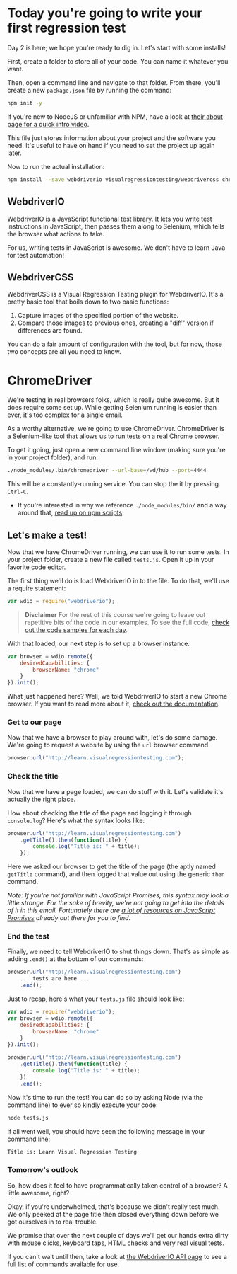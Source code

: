 # Today you're going to write your first regression test

Day 2 is here; we hope you're ready to dig in. Let's start with some installs!

First, create a folder to store all of your code. You can name it whatever you want.

Then, open a command line and navigate to that folder. From there, you'll create a new `package.json` file by running the command:

```sh
npm init -y
```

If you're new to NodeJS or unfamiliar with NPM, have a look at [their about page for a quick intro video](https://docs.npmjs.com/getting-started/what-is-npm).

This file just stores information about your project and the software you need. It's useful to have on hand if you need to set the project up again later.

Now to run the actual installation:

```sh
npm install --save webdriverio visualregressiontesting/webdrivercss chromedriver
```

## WebdriverIO 

WebdriverIO is a JavaScript functional test library. It lets you write test instructions in JavaScript, then passes them along to Selenium, which tells the browser what actions to take.

For us, writing tests in JavaScript is awesome. We don't have to learn Java for test automation! 

## WebdriverCSS

WebdriverCSS is a Visual Regression Testing plugin for WebdriverIO. It's a pretty basic tool that boils down to two basic functions:

1. Capture images of the specified portion of the website.
2. Compare those images to previous ones, creating a "diff" version if differences are found.

You can do a fair amount of configuration with the tool, but for now, those two concepts are all you need to know.

# ChromeDriver

We're testing in real browsers folks, which is really quite awesome. But it does require some set up. While getting Selenium running is easier than ever, it's too complex for a single email.

As a worthy alternative, we're going to use ChromeDriver. ChromeDriver is a Selenium-like tool that allows us to run tests on a real Chrome browser.

To get it going, just open a new command line window (making sure you're in your project folder), and run:

```sh
./node_modules/.bin/chromedriver --url-base=/wd/hub --port=4444
```

This will be a constantly-running service. You can stop the it by pressing `Ctrl-C`.

* If you're interested in why we reference `./node_modules/bin/` and a way around that, [read up on npm scripts](http://firstdoit.com/npm-scripts/).

## Let's make a test!

Now that we have ChromeDriver running, we can use it to run some tests. In your project folder, create a new file called `tests.js`. Open it up in your favorite code editor.

The first thing we'll do is load WebdriverIO in to the file. To do that, we'll use a require statement:

```js
var wdio = require("webdriverio");
```

> **Disclaimer** For the rest of this course we're going to leave out repetitive bits of the code in our examples. To see the full code, [check out the code samples for each day](http://learn.visualregressiontesting.com/code-samples.zip).

With that loaded, our next step is to set up a browser instance.

```js
var browser = wdio.remote({
	desiredCapabilities: {
		browserName: "chrome"
	}
}).init();
```

What just happened here? Well, we told WebdriverIO to start a new Chrome browser. If you want to read more about it, [check out the documentation](http://webdriver.io/guide/getstarted/configuration.html).

### Get to our page

Now that we have a browser to play around with, let's do some damage. We're going to request a website by using the `url` browser command.

```js
browser.url("http://learn.visualregressiontesting.com");
```

### Check the title

Now that we have a page loaded, we can do stuff with it. Let's validate it's actually the right place.

How about checking the title of the page and logging it through `console.log`? Here's what the syntax looks like:

```js
browser.url("http://learn.visualregressiontesting.com")
	.getTitle().then(function(title) {
	    console.log("Title is: " + title);
	});
```

Here we asked our browser to get the title of the page (the aptly named `getTitle` command), and then logged that value out using the generic `then` command.

*Note: If you're not familiar with JavaScript Promises, this syntax may look a little strange. For the sake of brevity, we're not going to get into the details of it in this email. Fortunately there are [a lot of resources on JavaScript Promises](http://lmgtfy.com/?q=javascript+promise+tutorials) already out there for you to find*.

### End the test

Finally, we need to tell WebdriverIO to shut things down. That's as simple as adding `.end()` at the bottom of our commands:

```js
browser.url("http://learn.visualregressiontesting.com")
	... tests are here ...
	.end();
```

Just to recap, here's what your `tests.js` file should look like:

```js
var wdio = require("webdriverio");
var browser = wdio.remote({
	desiredCapabilities: {
		browserName: "chrome"
	}
}).init();

browser.url("http://learn.visualregressiontesting.com")
	.getTitle().then(function(title) {
	    console.log("Title is: " + title);
	})
	.end();
```

Now it's time to run the test! You can do so by asking Node (via the command line) to ever so kindly execute your code:

```sh
node tests.js
```

If all went well, you should have seen the following message in your command line:

```sh
Title is: Learn Visual Regression Testing
```

### Tomorrow's outlook  

So, how does it feel to have programmatically taken control of a browser? A little awesome, right?

Okay, if you're underwhelmed, that's because we didn't really test much. We only peeked at the page title then closed everything down before we got ourselves in to real trouble.

We promise that over the next couple of days we'll get our hands extra dirty with mouse clicks, keyboard taps, HTML checks and very real visual tests.

If you can't wait until then, take a look at [the WebdriverIO API page](http://webdriver.io/api.html) to see a full list of commands available for use.